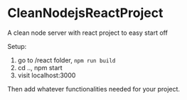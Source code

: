 # CleanNodejsReactProject
A clean node server with react project to easy start off

Setup:
1. go to /react folder, ```npm run build```
2. cd .., npm start
3. visit localhost:3000

Then add whatever functionalities needed for your project.
